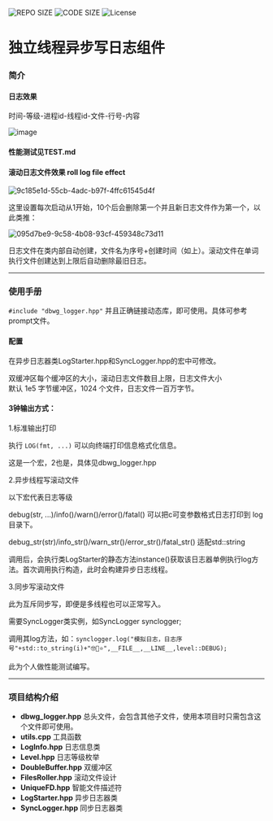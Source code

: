 ![REPO SIZE](https://img.shields.io/github/repo-size/DBWGLX/Cpp-Logging-Component-on-Independent-Threads.svg)
![CODE SIZE](https://img.shields.io/github/languages/code-size/DBWGLX/Cpp-Logging-Component-on-Independent-Threads.svg)
![License](https://img.shields.io/github/license/DBWGLX/Cpp-Logging-Component-on-Independent-Threads.svg)

# 独立线程异步写日志组件

### 简介

#### 日志效果

时间-等级-进程id-线程id-文件-行号-内容

![image](https://github.com/user-attachments/assets/82811a28-05f2-4e0f-a234-e2de0ac9b4df)

#### 性能测试见TEST.md

#### 滚动日志文件效果 roll log file effect

![9c185e1d-55cb-4adc-b97f-4ffc61545d4f](https://github.com/user-attachments/assets/e76cb8a7-5dfa-4fb6-8202-45de57632a14)

这里设置每次启动从1开始，10个后会删除第一个并且新日志文件作为第一个，以此类推：

![095d7be9-9c58-4b08-93cf-459348c73d11](https://github.com/user-attachments/assets/b74c6c13-7078-4a9b-912c-d828853bcd94)

日志文件在类内部自动创建，文件名为序号+创建时间（如上）。滚动文件在单词执行文件创建达到上限后自动删除最旧日志。<br>

---

### 使用手册

`#include "dbwg_logger.hpp"` 并且正确链接动态库，即可使用。具体可参考prompt文件。

#### 配置

在异步日志器类LogStarter.hpp和SyncLogger.hpp的宏中可修改。

双缓冲区每个缓冲区的大小，滚动日志文件数目上限，日志文件大小<br>
默认 1e5 字节缓冲区，1024 个文件，日志文件一百万字节。<br>

#### 3钟输出方式：

1.标准输出打印

执行 `LOG(fmt, ...)` 可以向终端打印信息格式化信息。

这是一个宏，2也是，具体见dbwg_logger.hpp

2.异步线程写滚动文件

以下宏代表日志等级

debug(str, ...)/info()/warn()/error()/fatal() 可以把c可变参数格式日志打印到 log 目录下。

debug_str(str)/info_str()/warn_str()/error_str()/fatal_str() 适配std::string

调用后，会执行类LogStarter的静态方法instance()获取该日志器单例执行log方法。首次调用执行构造，此时会构建异步日志线程。

3.同步写滚动文件

此为互斥同步写，即便是多线程也可以正常写入。

需要SyncLogger类实例，如SyncLogger synclogger;

调用其log方法，如：`synclogger.log("模拟日志，日志序号"+std::to_string(i)+"🤓🌹⭐",__FILE__,__LINE__,level::DEBUG);`

此为个人做性能测试编写。


---

### 项目结构介绍

- **dbwg_logger.hpp** 总头文件，会包含其他子文件，使用本项目时只需包含这个文件即可使用。
- **utils.cpp** 工具函数
- **LogInfo.hpp** 日志信息类
- **Level.hpp** 日志等级枚举
- **DoubleBuffer.hpp** 双缓冲区
- **FilesRoller.hpp** 滚动文件设计
- **UniqueFD.hpp** 智能文件描述符
- **LogStarter.hpp** 异步日志器类
- **SyncLogger.hpp** 同步日志器类


